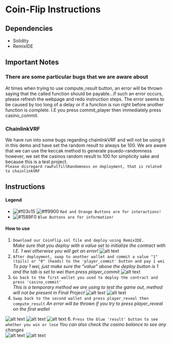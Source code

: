 # Coin-Flip Instructions
## Dependencies
- Solidity
- RemixIDE
## Important Notes 
### There are some particular bugs that we are aware about
At times when trying to use compute_result button, an error will be thrown saying that the called function should be payable...if such an error occurs, please refresh the webpage and redo instruction steps. The error seems to be caused by too long of a delay or if a function is run right before another function is complete. I.E you press commit_player then immediately press casino_commit.
### ChainlinkVRF
We have run into some bugs regarding chainlinkVRF and will not be using it in this demo and have set the random result to always be 100. We are aware that we can use the keccak method to generate psuedo-randomness however, we set the casinos random result to 100 for simplicity sake and because this is a test project.
<br> ` Please disregard rawFulfillRandomness on deployment, that is related to chainlinkVRF `
## Instructions 
#### Legend
- ![#f03c15](https://via.placeholder.com/15/f03c15/000000?text=+) ![#ff9900](https://via.placeholder.com/15/ff9900/000000?text=+) `Red and Orange Buttons are for interactions!`
- ![#1589F0](https://via.placeholder.com/15/1589F0/000000?text=+) `Blue Buttons are for information!`
#### How to use
1. `Download our CoinFlip.sol file and deploy using RemixIDE.`
<br> *Make sure that you deploy with a value set to initialize the contract with I.E. 1 wei otherwise you will get an error!*
![alt text](https://i.imgur.com/X3YcLO6.png)
2. `After deployment, swap to another wallet and commit a value "1" (tails) or "0" (heads) to the 'player_commit' button and pay 1 wei`
<br> *To pay 1 wei, just make sure the "value" above the deploy button is 1 and the tab is set to wei then press player_commit*
![alt text](https://i.imgur.com/EAo29I2.png)
3. `Go back to the first wallet you used to deploy the contract and press 'casino_commit'`
<br> *This is a temporary method we are using to test the game out, method will not be present in Final Project* 
![alt text](https://i.imgur.com/HBVOzye.png)
![alt text](https://i.imgur.com/Mko07aQ.png)
4. `Swap back to the second wallet and press player_reveal then compute_result`
*An error will be thrown if you try to press player_reveal on the first wallet* <br>

![alt text](https://i.imgur.com/UFYhLNH.png)
![alt text](https://i.imgur.com/KtqCOyk.png)
![alt text](https://i.imgur.com/9LZvcCn.png)
6. `Press the blue 'result' button to see whether you win or lose`
*You can also check the casino balance to see any changes* <br>
![alt text](https://i.imgur.com/Mzu66WM.png)
![alt text](https://i.imgur.com/yYeOXDj.png)

